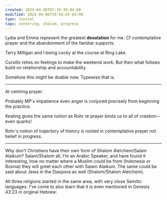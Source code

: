 ```yaml
---
created: 2024-04-06T07:39:39-04:00
modified: 2024-04-06T20:56:45-04:00
type: Journal
tags: centering, shalom, progress 
---
```


Lydia and Emma represent the greatest **desolation** for me. Cf contemplative prayer and the abandonment of the familiar supports. 

Terry Milligan and I being cocky at the course at Ring Lake.

Cursillo relies on feelings to make the weekend work. But then what follows build on relationship and accountability.

Somehow this might be doable now. Typewise  that is.

---

At centring prayer. 

Probably MP's impatience even anger is conjured precisely from beginning the practice.

Keating gives the same notion as Rohr re prayer binds us to all of creation--even quarks!

Rohr`s notion of trajectory of history is rooted in contemplative prayer not belief in progress.

---

Why don't Christians have their own form of Shalom Aleichem/Salam Alaikum?
Salam/Shalom all, I'm an Arabic Speaker, and have found it interesting, how no matter where a Muslim could be from (Indonesia or Bosnia) they will greet each other with Salam Alaikum. The same could be said about Jews in the Diaspora as well (Shalom/Shalom Aleichem).

All three religions started in the same area, with very close Semitic languages. I've come to also learn that it is even mentioned in Genesis 43:23 in original Hebrew:
